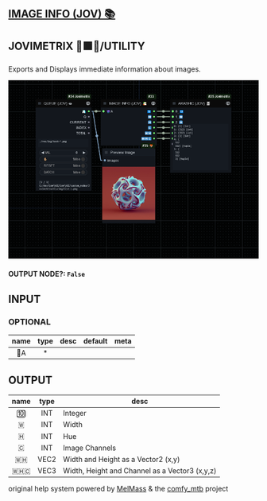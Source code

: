 ## [IMAGE INFO (JOV) 📚](https://github.com/Amorano/Jovimetrix-examples/blob/master/node/IMAGE%20INFO/IMAGE%20INFO.md)

## JOVIMETRIX 🔺🟩🔵/UTILITY


Exports and Displays immediate information about images.


![IMAGE INFO](https://raw.githubusercontent.com/Amorano/Jovimetrix-examples/master/node/IMAGE%20INFO/IMAGE%20INFO.png)

#### OUTPUT NODE?: `False`

## INPUT

### OPTIONAL

name | type | desc | default | meta
:---:|:---:|---|:---:|---
👾A  |  *  |  |  | 

## OUTPUT

name | type | desc
:---:|:---:|---
🔟  |  INT  | Integer 
🇼  |  INT  | Width 
🇭  |  INT  | Hue 
🇨  |  INT  | Image Channels 
🇼🇭  |  VEC2  | Width and Height as a Vector2 (x,y) 
🇼🇭🇨  |  VEC3  | Width, Height and Channel as a Vector3 (x,y,z) 

original help system powered by [MelMass](https://github.com/melMass) & the [comfy_mtb](https://github.com/melMass/comfy_mtb) project